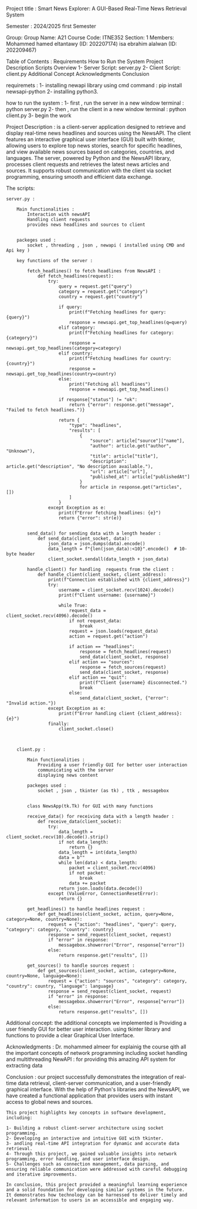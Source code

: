 Project title : 
    Smart News Explorer: A GUI-Based Real-Time News Retrieval System

Semester :
    2024/2025 first Semester

Group: 
    Group Name: A21
    Course Code: ITNE352
    Section: 1
    Members:
    Mohammed hamed eltantawy (ID: 202207174)
    isa ebrahim alalwan (ID: 202209467)

Table of Contents :
    Requirements
    How to Run the System
    Project Description
    Scripts Overview
        1- Server Script: server.py
        2- Client Script: client.py
    Additional Concept
    Acknowledgments
    Conclusion

requiremets : 
    1- installing newapi library using cmd command : pip install newsapi-python 
    2- installing python3.


how to run the system : 
    1- first , run the server in a new window terminal : python server.py
    2- then , run the client in a new window terminal :  python client.py
    3- begin the work

Project Description : 
    is a client-server application designed to retrieve and display real-time news headlines and sources using the NewsAPI.
    The client features an interactive graphical user interface (GUI) built with tkinter, allowing users to explore top news stories, search for specific headlines, and view available news sources based on categories, countries, and languages.
    The server, powered by Python and the NewsAPI library, processes client requests and retrieves the latest news articles and sources. It supports robust communication with the client via socket programming, ensuring smooth and efficient data exchange. 

The scripts: 

    server.py : 

        Main functionalities : 
            Interaction with newsAPI
            Handling client requests
            provides news headlines and sources to client 
            

        packeges used :  
            socket , threading , json , newapi ( installed using CMD and Api key ) 

        key functions of the server :

            fetch_headlines() to fetch headlines from NewsAPI : 
                def fetch_headlines(request):
                    try:
                        query = request.get("query")
                        category = request.get("category")
                        country = request.get("country")

                        if query:
                            print(f"Fetching headlines for query: {query}")
                            response = newsapi.get_top_headlines(q=query)
                        elif category:
                            print(f"Fetching headlines for category: {category}")
                            response = newsapi.get_top_headlines(category=category)
                        elif country:
                            print(f"Fetching headlines for country: {country}")
                            response = newsapi.get_top_headlines(country=country)
                        else:
                            print("Fetching all headlines")
                            response = newsapi.get_top_headlines()

                        if response["status"] != "ok":
                            return {"error": response.get("message", "Failed to fetch headlines.")}

                        return {
                            "type": "headlines",
                            "results": [
                                {
                                    "source": article["source"]["name"],
                                    "author": article.get("author", "Unknown"),
                                    "title": article["title"],
                                    "description": article.get("description", "No description available."),
                                    "url": article["url"],
                                    "published_at": article["publishedAt"]
                                }
                                for article in response.get("articles", [])
                            ]
                        }
                    except Exception as e:
                        print(f"Error fetching headlines: {e}")
                        return {"error": str(e)}


            send_data() for sending data with a length header : 
                def send_data(client_socket, data):
                    json_data = json.dumps(data).encode()
                    data_length = f"{len(json_data):<10}".encode()  # 10-byte header
                    client_socket.sendall(data_length + json_data)
            
            handle_client() for handling  requests from the client : 
                def handle_client(client_socket, client_address):
                    print(f"Connection established with {client_address}")
                    try:
                        username = client_socket.recv(1024).decode()
                        print(f"Client username: {username}")

                        while True:
                            request_data = client_socket.recv(4096).decode()
                            if not request_data:
                                break
                            request = json.loads(request_data)
                            action = request.get("action")

                            if action == "headlines":
                                response = fetch_headlines(request)
                                send_data(client_socket, response)
                            elif action == "sources":
                                response = fetch_sources(request)
                                send_data(client_socket, response)
                            elif action == "quit":
                                print(f"Client {username} disconnected.")
                                break
                            else:
                                send_data(client_socket, {"error": "Invalid action."})
                    except Exception as e:
                        print(f"Error handling client {client_address}: {e}")
                    finally:
                        client_socket.close()


        
        client.py :

            Main functionalities : 
                Providing a user friendly GUI for better user interaction
                communicating with the server
                displaying news content 

            packeges used :  
                socket , json , tkinter (as tk) , ttk , messagebox 


            class NewsApp(tk.Tk) for GUI with many functions 
            
            receive_data() for receiving data with a length header :
                def receive_data(client_socket):
                    try:
                        data_length = client_socket.recv(10).decode().strip()
                        if not data_length:
                            return {}
                        data_length = int(data_length)
                        data = b""
                        while len(data) < data_length:
                            packet = client_socket.recv(4096)
                            if not packet:
                                break
                            data += packet
                        return json.loads(data.decode())
                    except (ValueError, ConnectionResetError):
                        return {}

            get_headlines() to handle headlines request : 
                def get_headlines(client_socket, action, query=None, category=None, country=None):
                    request = {"action": "headlines", "query": query, "category": category, "country": country}
                    response = send_request(client_socket, request)
                    if "error" in response:
                        messagebox.showerror("Error", response["error"])
                    else:
                        return response.get("results", [])
            
            get_sources() to handle sources request :
                def get_sources(client_socket, action, category=None, country=None, language=None):
                    request = {"action": "sources", "category": category, "country": country, "language": language}
                    response = send_request(client_socket, request)
                    if "error" in response:
                        messagebox.showerror("Error", response["error"])
                    else:
                        return response.get("results", [])
            


Additional concept: 
    the additional concepts we implemented is Providing a user friendly GUI for better user interaction. using tkinter library and functions to provide a clear Graphical User Interface.

Acknowledgments :
    Dr. mohammed almeer for explainig the course qith all the important concepts of network programming including socket handling and multithreading
    NewAPI : for providing this amazing API system for extracting data

Conclusion : 
    our project successfully demonstrates the integration of real-time data retrieval, client-server communication, and a user-friendly graphical interface. With the help of Python's libraries and the NewsAPI, we have created a functional application that provides users with instant access to global news and sources.

    This project highlights key concepts in software development, including:

    1- Building a robust client-server architecture using socket programming.
    2- Developing an interactive and intuitive GUI with tkinter.
    3- andling real-time API integration for dynamic and accurate data retrieval.
    4- Through this project, we gained valuable insights into network programming, error handling, and user interface design. 
    5- Challenges such as connection management, data parsing, and ensuring reliable communication were addressed with careful debugging and iterative improvements.

    In conclusion, this project provided a meaningful learning experience and a solid foundation for developing similar systems in the future. It demonstrates how technology can be harnessed to deliver timely and relevant information to users in an accessible and engaging way.
